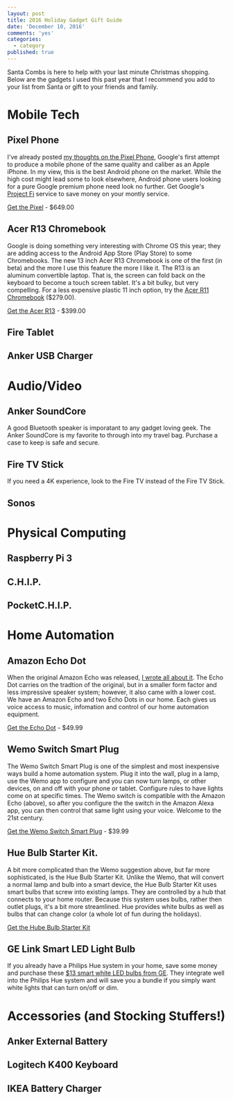```yaml
---
layout: post
title: 2016 Holiday Gadget Gift Guide
date: 'December 10, 2016'
comments: 'yes'
categories:
  - category
published: true
---
```

Santa Combs is here to help with your last minute Christmas shopping. Below are the gadgets I used this past year that I recommend you add to your list from Santa or gift to your friends and family.

# Mobile Tech

## Pixel Phone
I've already posted [my thoughts on the Pixel Phone][1], Google's first attempt to produce a mobile phone of the same quality and caliber as an Apple iPhone. In my view, this is the best Android phone on the market. While the high cost might lead some to look elsewhere, Android phone users looking for a pure Google premium phone need look no further. Get Google's [Project Fi](https://fi.google.com/) service to save money on your montly service.

[Get the Pixel](https://store.google.com/product/pixel_phone) - $649.00

## Acer R13 Chromebook
Google is doing something very interesting with Chrome OS this year; they are adding access to the Android App Store (Play Store) to some Chromebooks. The new 13 inch Acer R13 Chromebook is one of the first (in beta) and the more I use this feature the more I like it. The R13 is an aluminum convertible laptop. That is, the screen can fold back on the keyboard to become a touch screen tablet. It's a bit bulky, but very compelling. For a less expensive plastic 11 inch option, try the [Acer R11 Chromebook](http://amzn.to/2gDL36E) ($279.00). 

[Get the Acer R13](http://amzn.to/2gDMq5u) - $399.00

## Fire Tablet

## Anker USB Charger


# Audio/Video

## Anker SoundCore
A good Bluetooth speaker is imporatant to any gadget loving geek. The Anker SoundCore is my favorite to through into my travel bag. Purchase a case to keep is safe and secure.

## Fire TV Stick
If you need a 4K experience, look to the Fire TV instead of the Fire TV Stick.

## Sonos


# Physical Computing


## Raspberry Pi 3

## C.H.I.P.

## PocketC.H.I.P.


# Home Automation

## Amazon Echo Dot
When the original Amazon Echo was released, [I wrote all about it](http://www.stevencombs.com/gadgets/2015/02/21/amazon-echo-review.html). The Echo Dot carries on the tradtion of the original, but in a smaller form factor and less impressive speaker system; however, it also came with a lower cost. We have an Amazon Echo and two Echo Dots in our home. Each gives us voice access to music, infomation and control of our home automation equipment.

[Get the Echo Dot](http://amzn.to/2gDLNbW) - $49.99

## Wemo Switch Smart Plug
The Wemo Switch Smart Plug is one of the simplest and most inexpensive ways build a home automation system. Plug it into the wall, plug in a lamp, use the Wemo app to configure and you can now turn lamps, or other devices, on and off with your phone or tablet. Configure rules to have lights come on at specific times. The Wemo switch is compatible with the Amazon Echo (above), so after you configure the the switch in the Amazon Alexa app, you can then control that same light using your voice. Welcome to the 21st century.

[Get the Wemo Switch Smart Plug](http://amzn.to/2gDVJlF) - $39.99

## Hue Bulb Starter Kit.
A bit more complicated than the Wemo suggestion above, but far more sophisticated, is the Hue Bulb Starter Kit. Unlike the Wemo, that will convert a normal lamp and bulb into a smart device, the Hue Bulb Starter Kit uses smart bulbs that screw into existing lamps. They are controlled by a hub that connects to your home router. Because this system uses bulbs, rather then outlet plugs, it's a bit more streamlined. Hue provides white bulbs as well as bulbs that can change color (a whole lot of fun during the holidays).

[Get the Hube Bulb Starter Kit](http://amzn.to/2gDVcAr)

## GE Link Smart LED Light Bulb
If you already have a Philips Hue system in your home, save some money and purchase these [$13 smart white LED bulbs from GE][2]. They integrate well into the Philips Hue system and will save you a bundle if you simply want white lights that can turn on/off or dim.

# Accessories (and Stocking Stuffers!)

## Anker External Battery

## Logitech K400 Keyboard

## IKEA Battery Charger

[1]:	http://www.stevencombs.com/android/2016/11/13/thoughts-on-the-google-pixel.html
[2]:	http://amzn.to/2epDo79
